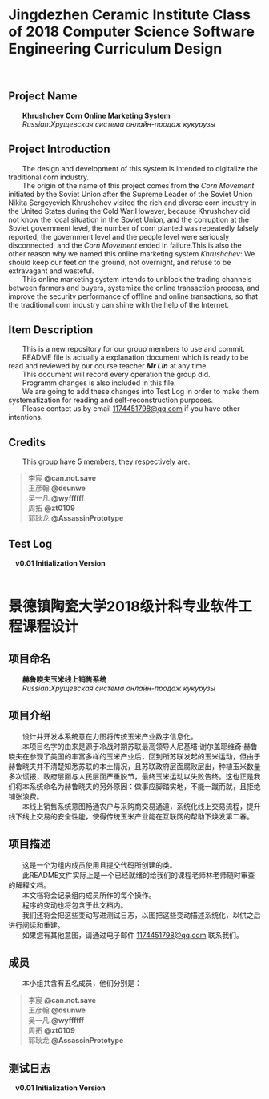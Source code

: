 # Jingdezhen Ceramic Institute Class of 2018 Computer Science Software Engineering Curriculum Design 
&nbsp;
## Project Name
&#8195;&#8195;**Khrushchev Corn Online Marketing System**  
&#8195;&#8195;*Russian:Хрущевская система онлайн-продаж кукурузы*

## Project Introduction
&#8195;&#8195;The design and development of this system is intended to digitalize the traditional corn industry.  
&#8195;&#8195;The origin of the name of this project comes from the *Corn Movement* initiated by the Soviet Union after the Supreme Leader of the Soviet Union Nikita Sergeyevich Khrushchev visited the rich and diverse corn industry in the United States during the Cold War.However, because Khrushchev did not know the local situation in the Soviet Union, and the corruption at the Soviet government level, the number of corn planted was repeatedly falsely reported, the government level and the people level were seriously disconnected, and the *Corn Movement* ended in failure.This is also the other reason why we named this online marketing system *Khrushchev*: We should keep our feet on the ground, not overnight, and refuse to be extravagant and wasteful.  
&#8195;&#8195;This online marketing system intends to unblock the trading channels between farmers and buyers, systemize the online transaction process, and improve the security performance of offline and online transactions, so that the traditional corn industry can shine with the help of the Internet.  

## Item Description
&#8195;&#8195;This is a new repository for our group members to use and commit.  
&#8195;&#8195;README file is actually a explanation document which is ready to be read and reviewed by 	our course teacher ***Mr Lin*** at any time.  
&#8195;&#8195;This document will record every operation the group did.  
&#8195;&#8195;Programm changes is also included in this file.  
&#8195;&#8195;We are going to add these changes into Test Log in order to make them systematization for reading and self-reconstruction purposes.  
&#8195;&#8195;Please contact us by email 1174451798@qq.com if you have other intentions.  

## Credits
&#8195;&#8195;This group have 5 members, they respectively are:  
>李宸 **@can.not.save**  
王彦翰 **@dsunwe**    
吴一凡 **@wyffffff**  
周拓 **@zt0109**  
郭耿龙 **@AssassinPrototype**    

## Test Log
&#8195;**v0.01  Initialization Version**  
&#8195;
&nbsp;
&nbsp;
&nbsp;
&nbsp;
&nbsp;
&nbsp;
&nbsp;
# 景德镇陶瓷大学2018级计科专业软件工程课程设计
## 项目命名
&#8195;&#8195;**赫鲁晓夫玉米线上销售系统**  
&#8195;&#8195;*Russian:Хрущевская система онлайн-продаж кукурузы*

## 项目介绍
&#8195;&#8195;设计并开发本系统意在力图将传统玉米产业数字信息化。  
&#8195;&#8195;本项目名字的由来是源于冷战时期苏联最高领导人尼基塔·谢尔盖耶维奇·赫鲁晓夫在参观了美国的丰富多样的玉米产业后，回到所苏联发起的玉米运动，但由于赫鲁晓夫并不清楚知悉苏联的本土情况，且苏联政府层面腐败层出，种植玉米数量多次谎报，政府层面与人民层面严重脱节，最终玉米运动以失败告终。这也正是我们将本系统命名为赫鲁晓夫的另外原因：做事应脚踏实地，不能一蹴而就，且拒绝铺张浪费。  
&#8195;&#8195;本线上销售系统意图畅通农户与采购商交易通道，系统化线上交易流程，提升线下线上交易的安全性能，使得传统玉米产业能在互联网的帮助下焕发第二春。  
  
## 项目描述
&#8195;&#8195;这是一个为组内成员使用且提交代码所创建的类。  
&#8195;&#8195;此README文件实际上是一个已经就绪的给我们的课程老师林老师随时审查的解释文档。  
&#8195;&#8195;本文档将会记录组内成员所作的每个操作。  
&#8195;&#8195;程序的变动也将包含于此文档内。    
&#8195;&#8195;我们还将会把这些变动写进测试日志，以图把这些变动描述系统化，以供之后进行阅读和重建。  
&#8195;&#8195;如果您有其他意图，请通过电子邮件 1174451798@qq.com 联系我们。  

## 成员
&#8195;&#8195;本小组共含有五名成员，他们分别是：   
>李宸 **@can.not.save**  
王彦翰 **@dsunwe**  
吴一凡 **@wyffffff**  
周拓 **@zt0109**   
郭耿龙 **@AssassinPrototype**  

## 测试日志
&#8195;**v0.01  Initialization Version**  
